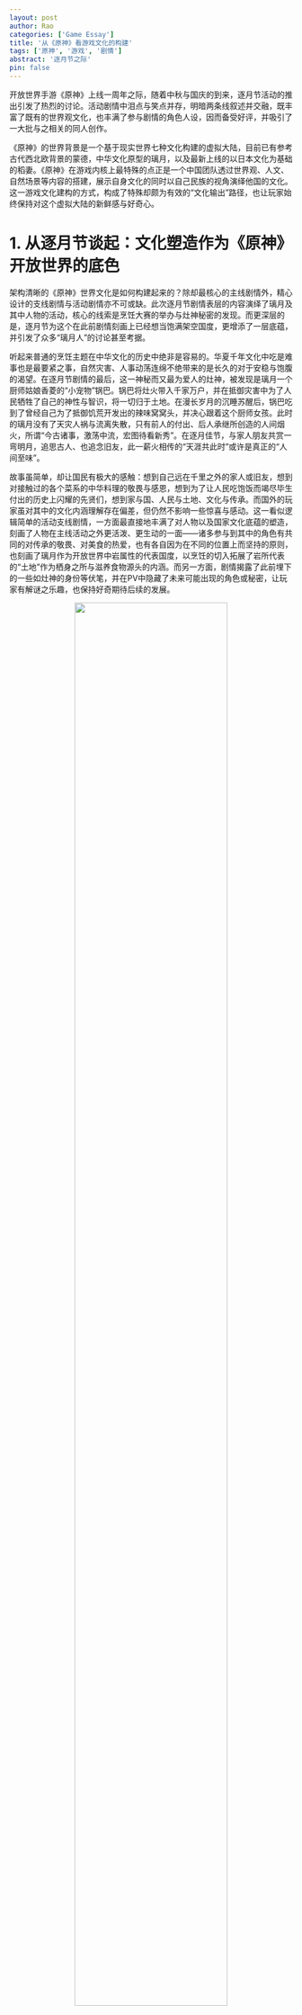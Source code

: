 ```yaml
---
layout: post
author: Rao 
categories: ['Game Essay']
title: '从《原神》看游戏文化的构建'
tags: ['原神', '游戏', '剧情']
abstract: '逐月节之际'
pin: false
---
```


开放世界手游《原神》上线一周年之际，随着中秋与国庆的到来，逐月节活动的推出引发了热烈的讨论。活动剧情中泪点与笑点并存，明暗两条线叙述并交融，既丰富了既有的世界观文化，也丰满了参与剧情的角色人设，因而备受好评，并吸引了一大批与之相关的同人创作。  

《原神》的世界背景是一个基于现实世界七种文化构建的虚拟大陆，目前已有参考古代西北欧背景的蒙德，中华文化原型的璃月，以及最新上线的以日本文化为基础的稻妻。《原神》在游戏内核上最特殊的点正是一个中国团队透过世界观、人文、自然场景等内容的搭建，展示自身文化的同时以自己民族的视角演绎他国的文化。这一游戏文化建构的方式，构成了特殊却颇为有效的“文化输出”路径，也让玩家始终保持对这个虚拟大陆的新鲜感与好奇心。  

# 1. 从逐月节谈起：文化塑造作为《原神》开放世界的底色
架构清晰的《原神》世界文化是如何构建起来的？除却最核心的主线剧情外，精心设计的支线剧情与活动剧情亦不可或缺。此次逐月节剧情表层的内容演绎了璃月及其中人物的活动，核心的线索是烹饪大赛的举办与灶神秘密的发现。而更深层的是，逐月节为这个在此前剧情刻画上已经想当饱满架空国度，更增添了一层底蕴，并引发了众多“璃月人”的讨论甚至考据。  

听起来普通的烹饪主题在中华文化的历史中绝非是容易的。华夏千年文化中吃是难事也是最要紧之事，自然灾害、人事动荡连绵不绝带来的是长久的对于安稳与饱腹的渴望。在逐月节剧情的最后，这一神秘而又最为爱人的灶神，被发现是璃月一个厨师姑娘香菱的“小宠物”锅巴。锅巴将灶火带入千家万户，并在抵御灾害中为了人民牺牲了自己的神性与智识，将一切归于土地。在漫长岁月的沉睡苏醒后，锅巴吃到了曾经自己为了抵御饥荒开发出的辣味窝窝头，并决心跟着这个厨师女孩。此时的璃月没有了天灾人祸与流离失散，只有前人的付出、后人承继所创造的人间烟火，所谓“今古诸事，激荡中流，宏图待看新秀”。在逐月佳节，与家人朋友共赏一弯明月，追思古人、也追念旧友，此一薪火相传的“天涯共此时”或许是真正的“人间至味”。  

故事虽简单，却让国民有极大的感触：想到自己远在千里之外的家人或旧友，想到对接触过的各个菜系的中华料理的敬畏与感恩，想到为了让人民吃饱饭而竭尽毕生付出的历史上闪耀的先贤们，想到家与国、人民与土地、文化与传承。而国外的玩家虽对其中的文化内涵理解存在偏差，但仍然不影响一些惊喜与感动。这一看似逻辑简单的活动支线剧情，一方面最直接地丰满了对人物以及国家文化底蕴的塑造，刻画了人物在主线活动之外更活泼、更生动的一面——诸多参与到其中的角色有共同的对传承的敬畏、对美食的热爱，也有各自因为在不同的位置上而坚持的原则，也刻画了璃月作为开放世界中岩属性的代表国度，以烹饪的切入拓展了岩所代表的“土地”作为栖身之所与滋养食物源头的内涵。而另一方面，剧情揭露了此前埋下的一些如灶神的身份等伏笔，并在PV中隐藏了未来可能出现的角色或秘密，让玩家有解谜之乐趣，也保持好奇期待后续的发展。

<figure align="center">
<img src="/Images/人间至味PV.png" style="width:80%">
<figcaption>来源：原神“人间至味”PV</figcaption>
</figure>

动人的故事、精心制作的PV让逐月节的活动备受好评，在玩家自发组织的“逐月节剧情满意度”调查中，2800多名参与调查的玩家中有72%对于活动剧情“非常满意”。而在商业层面，最直接的影响是通过对锅巴形象的颠覆性塑造与众多璃月人物的打磨，在一定程度上带动了玩家对于游戏内以及游戏外周边商品的购买。更间接而长远的影响是，通过官方对开放世界文化与其中角色的深入刻画，带动玩家社区富有活力的同人创作，吸引更多的新玩家的尝试并提升原有玩家忠诚度，打造一个良性的社群生态循环。这也是《原神》及米哈游一直以来坚持做并卓有成效的事情。事实上，对于文化精细度与多样性的强调本身便是《原神》希望区别于其他开放世界游戏的地方。作为一个创建伊始就坚定商业化的游戏，七个元素、七个国家、以及七种现实世界文化的大背景要求米哈游去挖掘各个文化中更深层、更美好的东西，打破浅层的认知和固有的偏见，并通过先进的技术、美术还原到游戏之中。  

为了打造动人的开放世界，最初世界观顶层设计落实后，则是在整个世界徐徐展开下剧情推动角色的构建。米哈游CEO蔡浩宇在演讲中曾谈到，多样的角色是整个《原神》开放世界的核心，世界与角色是平行关系而非世界先行，因而会投注许多心血在角色的设计与最终呈现上。在每年平均追加17个角色的开发世界中，如何让角色立得住并获得持续性的喜爱，每个版本剧情的沉淀、伏笔与更新是必需的。从架空国家文化根基的主线塑造，到与角色相关的一个个传说任务、支线任务等，《原神》持续性努力发掘出每个角色独特的经历与性格，及其作为某一个现实文化投射的国家中一员的共性特征。文化背景、角色故事等共同构成游戏的文化底色，贯穿虚拟大陆的探索旅程。

# 2. 游戏文化作为“出圈”的可能与基础
游戏经过几十年的发展，早已从最初某个电子软件，发展为技术、艺术与文化价值的共同载体。在网络技术与多种娱乐方式蓬勃发展的时代，游戏行业面临的竞争是一切优秀的内容的竞争，这使得商业化的游戏逐渐包容更多的职能——以前沿科技作为可行性的基础，以设计互动机制提升游戏性与可玩性，以艺术呈现美学与美好的事物，以文化与内容体验打造自洽并扣人心弦的世界、角色和故事。尤其是其中大IP的游戏，不仅会衍生出动漫、小说、舞台剧等其他形式的娱乐方式，且其本身便是某种优秀的拥有完整世界观架构与底蕴的动漫、小说、音乐等泛娱乐的集合体。  

而一个拥有深度世界观文化的游戏，也具有了最佳的营销手段。回望《原神》一年来的努力，在从始至终对于美术、音乐及场景塑造的打磨外，剧情和持续的文化架构是让游戏更有活力的必要基础，也是市场营销的源泉动力。《原神》何以能持续出圈？前提是有手段与能力去建圈、拓圈并破圈，以世界、角色、剧情为基础长线的运营。  

2020年9月上线的《原神》最初目标人群是二次元群体，吸引核心玩家聚集的因素是游戏本身的品质，包括玩法的多样、美术与音乐构建的世界质量等。在聚集核心玩家的基础上，扩展玩家则更多地依靠同人文化与二创作品对于社群的拓宽与凝聚力的提升。《原神》在多个渠道的营销布局发力构成了一个完整的生态：建立核心玩家聚集的米游社APP，在TapTap游戏社区搭建官方与玩家、玩家与玩家之间的沟通桥梁，通过官方微博宣传内容更新并开展鼓励同人创作与直播的活动，在二次元玩家集中的B站举办一系列征集活动、并与B站联合推出“百万创作激励计划”，与半次元等平台推出同人绘画征集活动等等。在官方支持下，以配音演员、核心玩家为主创作的拜年祭、生日会，也成为让人津津乐道的话题，在游戏之外更生动而立体地去为玩家展现游戏的世界观与角色形象，扩大了圈层也增强了现有用户对游戏的粘性。  

在圈层逐步拓展后，随着“原来你也玩原神”广告、以及肯德基线下以“异世相遇，尽享美味”为口号等活动的推出，《原神》在逐步地破圈与“泛二次元化”。而拓圈与破圈的基础，是在二次元感满满的人物与世界的基础上，通过更生动的剧情、让大众能感同身受的文化，去触及、触动到更多的玩家。全球化的特殊运营与宣发也帮助收获更多海外的二次元玩家并持续拓展到更普遍的玩家。换言之，在因时、因地制宜的运营与宣发之外，最初是优质内容文化本身的传播力启动了这一整套生态。  
《原神》“去二次元”转变的过程中，开放世界的根基需要是更广泛的文化基础。为了让内容创造内容，不论是日常的营销、抑或是定期的跨界联名，最基础的仍是世界与角色的内容与设计：例如与肯德基联动时设计的海报选择的是以西方为背景的国家蒙德中的两名角色，而与张家界景区的联动则有璃月的角色在其中。更普遍的是，精心塑造的各个角色颇具特色的人物性格与行为，在玩家间常常形成一种默契，由此打造出更多朗朗上口、幽默诙谐的“段子”或评论。即在丰满角色设计与剧情架构上，根据针对性放大的传播工具，最终形成裂变效应与完整的内容生态，是在整个竞争激烈的二次元市场、乃至游戏、泛娱乐市场中脱颖而出的因素。  

尤其在开放世界中，每个角色都应是有血有肉的，让玩家有代入感并对其产生生动活泼的印象。许多玩家对于稻妻以及稻妻角色的诟病，部分来自于日本文化的不亲近，但也有部分来自于剧情的某种空洞、未能很好地支撑角色人设。因此，10月份中秋后的逐月节，对璃月、对灶神的剧情，又让广大玩家重新对文案剧情产生信心、提升对开放世界的文化认同，在一周年之际，回望自己经历过的这片虚拟大陆的点点滴滴。故《原神》对于角色和文化世界的塑造是整个同人生态得以发展， 稳固提升IP价值、多方位创收的基础。在最初被诟病是《塞尔达》“抄袭版”的《原神》，用着自己独特的人文世界观设计体系、对角色打磨的重视，在吸取此前开放世界游戏的经验同时做到了突破与创新。

<figure align="center">
<img src="/Images/腾讯GWB游戏无界.png" style="width:80%">
<figcaption>来源：腾讯GWB游戏无界</figcaption>
</figure>

类似的，十年旅程的《剑网3》（剑侠情缘网络版3）也经历了从玩家自发创作、到官方重视与鼓励下优质作者全面聚集与建设，再到向泛二次元、古风等平台进行内容输出拓展，最终形成体系化的同人内容生态的过程。同人文化的发展离不开最初纯粹而鲜明的武侠江湖世界观与生动的剧情设计：多个门派特征明显、相生相克，多个角色体型让游戏成熟与可爱的因素并存，阵营与师门等玩法创造了关系的冲突点，整体二次元风格也与中国传统世界武侠有较为恰当的融合，易于进行衍生的创作。在知名度提升后，官方得以利用经历过玩家考验的剧情与世界文化去设计衍生的动漫、音乐，以拓展IP。从游戏中到游戏外，十年的旅程中《剑网3》的游戏技术不断得到进步，重置版、5G、云游戏相继推出；然而其中最核心的武侠江湖文化，却并没有随着一个个新门派、新时装、新玩法的推出而得到加深，反而在一定程度上丧失了原有的气质，游戏文化逐渐成了一种商品所带来的沉浸感的下降也是活跃玩家数量降低的原因之一。但无论如何，其他游戏难以轻易取代的是《剑网3》长期对同人的重视与文化沉淀所积累的一批高质量的创作者，以其本身的影响力成为游戏传播的最佳手段。尽管他们兴起于最初的游戏文化，但也很可能因为游戏文化内核的黯淡而慢慢离开。  

又如正迈入第五年的网易《阴阳师》，同样凭借优质丰满的内容与活灵活现的角色，使得官方的内容、同人延展可以进行良性的互动，最终反哺IP。在用户增长、产业规模几近达到极限时，今年网易在520发布会上公布阴阳师未来的走向，在原先以和风与神话传说为核心的文化上融入更多现代潮流与未来科技的元素。从基于游戏最初文化进行的动漫等泛娱乐联动，到未来可能推出的打破日系与妖怪传说、更多朝向现代年轻人用户兴趣所缔造的衍生游戏或产品《代号：Onmyoji idol project》、《代号：世界》等，《阴阳师》多个象限的IP宇宙正在诞生。而这一游戏文化的革新是否会出现“水土不服”的情况，也是未来可以期待的。  

无论是《剑网3》、《阴阳师》还是《原神》，IP文化打造的路径皆是通过官方优秀的OGC内容吸引并鼓励许多用户形成UGC的创作，其中高质量的核心玩家逐渐创造UPGC内容，官方与二创玩家或行业KOL进行付费合作构成OPGC的部分以促进更广泛的宣传，而这些内容和群体不断流动、交融并互相影响，形成良性的生态与粉丝经济。同时，由于玩家的二创作品本身已有许多是基于游戏文化、但超出游戏文化的东西，当这些有活力的同人内容出现、传播并为广大所接受，官方所探索的联动以及更大胆的文化内核发展，也会更容易受到大家的认可。  

总之，好的顶层设计下的文化底色有助于构建出令人好奇并神往的游戏世界，并使得这一“世界”可以进行持续的优化与完善。以好的内容去吸引内容的创作，并反过来为内容本身创造内容，由此打造出的IP成为构建一切泛文娱衍生品的坚实基础。在文化赋能游戏的今日，游戏同样也基于其较为庞大的玩家基数与流量，帮助进行小众文化或传统文化的传播，在商业价值实现的同时对社会公益教育有正向的推力。

# 3. 剧情文化的悖论与挑战
然而，任何突出的优势亦是需要面临的挑战。《原神》七国开放世界的设定注定了其必然是一个需要长线运营的产品，而上线一年以来推出的三个国家已经积累的庞大的世界观与纷繁复杂的支线任务，未来在剧情这一点如何保持世界观的统一、人物设定持续的合理性，是需要耗费更大心力去推进的。尤其是在游戏中后期，玩法已经基本固定的情况下，吸引玩家长线留存的核心是新地图的发掘和新角色的诞生。前者需要借助任务剧情的引导，后者借助剧情树立起“人设”。  

这种困难同样来自于玩家群体拓宽导致的“众口难调”。“新二次元”群体的扩展与流行化，使得二次元游戏不再是面向拥有相似接受度与标准的封闭小圈子，而是整个喜好多样的世代。米哈游的破圈与“泛二次元化”的路径也是将二次元文化大众化的努力，或是说已经客观实现的事实。  

剧情崩坏的危险不仅来自于《原神》，也来自于任何庞大的线性叙事模式的游戏，比如《刺客信条》等。我们能可以看到目前《原神》所做的努力，雕琢地图设计、修改数值系统，希望无论是喜欢世界探索、追求角色养成还是热爱剧情内容的玩家都能在这个世界得到自己的诉求，只是仍需要时间来检验这种平衡性是否真正地达到。

# 4. 未来展望
米哈游总裁蔡浩宇出席上海交通大学活动时，除了表明每年2亿美元维持《原神》后续版本更新外，掷地有声地给出了米哈游的长期愿景：“打造出全球十亿人愿意生活在其中的虚拟世界”。事实上，从家园系统、弹琴活动、钓鱼等内容的更新可以看到，《原神》在逐渐探索更加开放的世界。  

在必需的底层技术支撑、美术场景设计、游戏交互运营外，一个能带给人沉浸感的宇宙同样也要基于自洽的世界观设计、身临其境的文化感受与体验。在《原神》中，一个本不属于这片大陆的旅行者，在世界游历中见过壮丽的山川湖海 、结识并肩作战的伙伴、遇过悲欢离合、见证国家的动荡与变革，在探索和互动中虽意识到自身作为异乡人使命与目标的不同，却也在旅途中逐渐找寻到自己的归属感——“不管当下境遇如何，提瓦特大陆的星空永远会有你的位置”。

《原神》刚上线时的米哈游或许被认为是一个打造开放世界游戏同时争议颇多的“新手”，而一年的展开既揭露了这一游戏世界的技术实力、游戏运作与独特的文化底色，也让人看到米哈游的决心与野心。在未来探索更生动的虚拟游戏宇宙上，米哈游将是备受瞩目的先驱。

## 参考文章
[旅行者，你为什么来到原神世界 - GameRes游资网](https://www.gameres.com/883787.html)  

[如何在开放世界游戏中营造探索感？要学会充分利用玩家的好奇心](https://mp.weixin.qq.com/s/XoOm3FVPYJumHwuqmgUZ7w)  

[米哈游CEO蔡浩宇GDC演讲：《原神》如何打造动人的开放世界？](http://www.gamelook.com.cn/2021/07/448744)  

[《原神》“出圈”背后：绕不开的优质内容与生态布局](http://www.gamelook.com.cn/2020/11/405372)  

[回望这一年，《原神》做了这三件事](http://www.gamelook.com.cn/2021/09/453013)  





